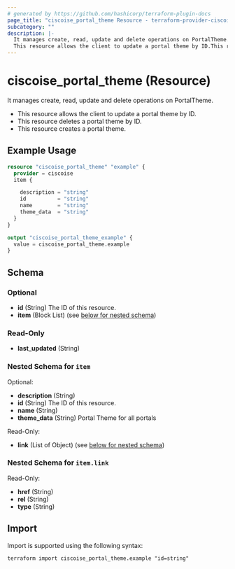 ```yaml
---
# generated by https://github.com/hashicorp/terraform-plugin-docs
page_title: "ciscoise_portal_theme Resource - terraform-provider-ciscoise"
subcategory: ""
description: |-
  It manages create, read, update and delete operations on PortalTheme.
  This resource allows the client to update a portal theme by ID.This resource deletes a portal theme by ID.This resource creates a portal theme.
---
```


# ciscoise_portal_theme (Resource)

It manages create, read, update and delete operations on PortalTheme.
  
  - This resource allows the client to update a portal theme by ID.
  - This resource deletes a portal theme by ID.
  - This resource creates a portal theme.

## Example Usage

```terraform
resource "ciscoise_portal_theme" "example" {
  provider = ciscoise
  item {

    description = "string"
    id          = "string"
    name        = "string"
    theme_data  = "string"
  }
}

output "ciscoise_portal_theme_example" {
  value = ciscoise_portal_theme.example
}
```

<!-- schema generated by tfplugindocs -->
## Schema

### Optional

- **id** (String) The ID of this resource.
- **item** (Block List) (see [below for nested schema](#nestedblock--item))

### Read-Only

- **last_updated** (String)

<a id="nestedblock--item"></a>
### Nested Schema for `item`

Optional:

- **description** (String)
- **id** (String) The ID of this resource.
- **name** (String)
- **theme_data** (String) Portal Theme for all portals

Read-Only:

- **link** (List of Object) (see [below for nested schema](#nestedatt--item--link))

<a id="nestedatt--item--link"></a>
### Nested Schema for `item.link`

Read-Only:

- **href** (String)
- **rel** (String)
- **type** (String)

## Import

Import is supported using the following syntax:

```shell
terraform import ciscoise_portal_theme.example "id=string"
```

